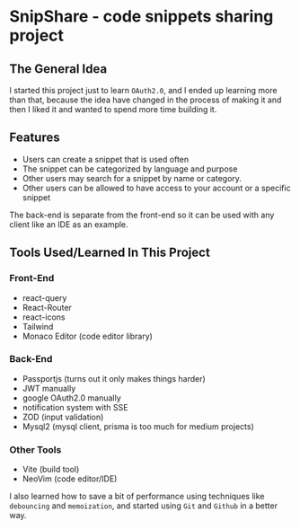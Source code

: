 # SnipShare - code snippets sharing project

## The General Idea

I started this project just to learn `OAuth2.0`, and I ended up learning more than that, because the idea have changed in the process of making it and then I liked it and wanted to spend more time building it.

## Features

- Users can create a snippet that is used often
- The snippet can be categorized by language and purpose
- Other users may search for a snippet by name or category. 
- Other users can be allowed to have access to your account or a specific snippet

The back-end is separate from the front-end so it can be used with any client like an IDE as an example.

## Tools Used/Learned In This Project

### Front-End

- react-query
- React-Router
- react-icons
- Tailwind
- Monaco Editor (code editor library)

### Back-End

- Passportjs (turns out it only makes things harder)
- JWT manually
- google OAuth2.0 manually
- notification system with SSE
- ZOD (input validation)
- Mysql2 (mysql client, prisma is too much for medium projects)

### Other Tools

- Vite (build tool)
- NeoVim (code editor/IDE)

I also learned how to save a bit of performance using techniques like `debouncing` and `memoization`, and started using `Git` and `Github` in a better way.

